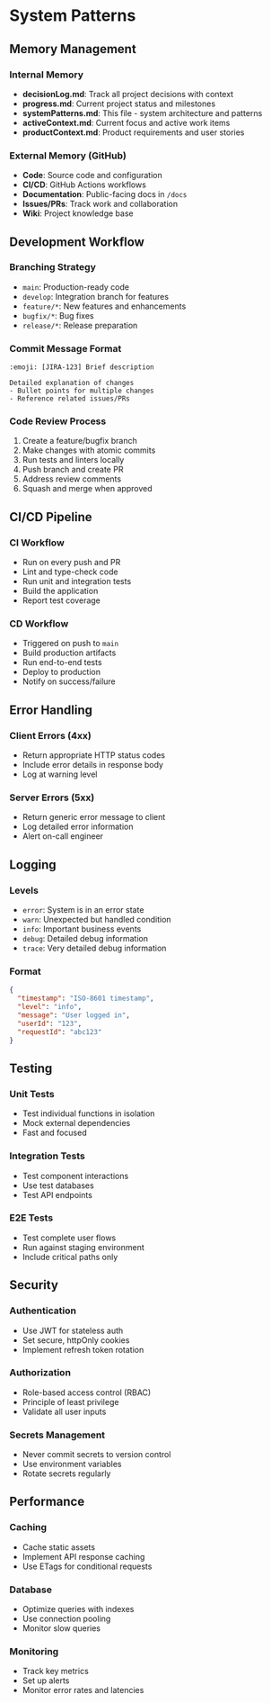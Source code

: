 # System Patterns

## Memory Management

### Internal Memory
- **decisionLog.md**: Track all project decisions with context
- **progress.md**: Current project status and milestones
- **systemPatterns.md**: This file - system architecture and patterns
- **activeContext.md**: Current focus and active work items
- **productContext.md**: Product requirements and user stories

### External Memory (GitHub)
- **Code**: Source code and configuration
- **CI/CD**: GitHub Actions workflows
- **Documentation**: Public-facing docs in `/docs`
- **Issues/PRs**: Track work and collaboration
- **Wiki**: Project knowledge base

## Development Workflow

### Branching Strategy
- `main`: Production-ready code
- `develop`: Integration branch for features
- `feature/*`: New features and enhancements
- `bugfix/*`: Bug fixes
- `release/*`: Release preparation

### Commit Message Format
```
:emoji: [JIRA-123] Brief description

Detailed explanation of changes
- Bullet points for multiple changes
- Reference related issues/PRs
```

### Code Review Process
1. Create a feature/bugfix branch
2. Make changes with atomic commits
3. Run tests and linters locally
4. Push branch and create PR
5. Address review comments
6. Squash and merge when approved

## CI/CD Pipeline

### CI Workflow
- Run on every push and PR
- Lint and type-check code
- Run unit and integration tests
- Build the application
- Report test coverage

### CD Workflow
- Triggered on push to `main`
- Build production artifacts
- Run end-to-end tests
- Deploy to production
- Notify on success/failure

## Error Handling

### Client Errors (4xx)
- Return appropriate HTTP status codes
- Include error details in response body
- Log at warning level

### Server Errors (5xx)
- Return generic error message to client
- Log detailed error information
- Alert on-call engineer

## Logging

### Levels
- `error`: System is in an error state
- `warn`: Unexpected but handled condition
- `info`: Important business events
- `debug`: Detailed debug information
- `trace`: Very detailed debug information

### Format
```json
{
  "timestamp": "ISO-8601 timestamp",
  "level": "info",
  "message": "User logged in",
  "userId": "123",
  "requestId": "abc123"
}
```

## Testing

### Unit Tests
- Test individual functions in isolation
- Mock external dependencies
- Fast and focused

### Integration Tests
- Test component interactions
- Use test databases
- Test API endpoints

### E2E Tests
- Test complete user flows
- Run against staging environment
- Include critical paths only

## Security

### Authentication
- Use JWT for stateless auth
- Set secure, httpOnly cookies
- Implement refresh token rotation

### Authorization
- Role-based access control (RBAC)
- Principle of least privilege
- Validate all user inputs

### Secrets Management
- Never commit secrets to version control
- Use environment variables
- Rotate secrets regularly

## Performance

### Caching
- Cache static assets
- Implement API response caching
- Use ETags for conditional requests

### Database
- Optimize queries with indexes
- Use connection pooling
- Monitor slow queries

### Monitoring
- Track key metrics
- Set up alerts
- Monitor error rates and latencies
